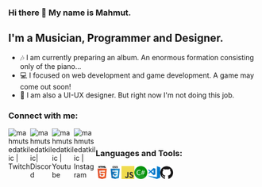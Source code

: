 ### Hi there 👋 My name is Mahmut.

## I'm a Musician, Programmer and Designer.

- 🎶 I am currently preparing an album. An enormous formation consisting only of the piano...
- 💻 I focused on web development and game development. A game may come out soon!
- 👾 I am also a UI-UX designer. But right now I'm not doing this job.

### Connect with me:

[<img align="left" alt="mahmutsedatkilic | Twitch" width="44px" src="https://img.icons8.com/fluent/2x/twitch.png" />][twitch]
[<img align="left" alt="mahmutsedatkilic| Discord" width="44px" src="https://i.ibb.co/YtNhB1V/icons8-discord-new-logo-48.png" />][discord]
[<img align="left" alt="mahmutsedatkilic | Youtube" width="44px" src="https://img.icons8.com/color/2x/youtube-play.png" />][youtube]
[<img align="left" alt="mahmutsedatkilic | Instagram" width="44px" src="https://i.ibb.co/tz8skHM/icons8-instagram-48.png" />][instagram]

<br />

### Languages and Tools:

<img align="left" alt="HTML5" width="26px" src="https://raw.githubusercontent.com/github/explore/80688e429a7d4ef2fca1e82350fe8e3517d3494d/topics/html/html.png" />
<img align="left" alt="CSS3" width="26px" src="https://raw.githubusercontent.com/github/explore/80688e429a7d4ef2fca1e82350fe8e3517d3494d/topics/css/css.png" />
<img align="left" alt="JavaScript" width="26px" src="https://raw.githubusercontent.com/github/explore/80688e429a7d4ef2fca1e82350fe8e3517d3494d/topics/javascript/javascript.png" />
<img align="left" alt="C#" width="26px" src="https://raw.githubusercontent.com/github/explore/80688e429a7d4ef2fca1e82350fe8e3517d3494d/topics/csharp/csharp.png" />
<img align="left" alt="Visual Studio Code" width="26px" src="https://raw.githubusercontent.com/github/explore/80688e429a7d4ef2fca1e82350fe8e3517d3494d/topics/visual-studio-code/visual-studio-code.png" />
<img align="left" alt="GitHub" width="26px" src="https://raw.githubusercontent.com/github/explore/78df643247d429f6cc873026c0622819ad797942/topics/github/github.png" />

<br />
<br />

[discord]: https://discord.gg/CwBrNb5W6P
[instagram]: https://www.instagram.com/mahmutsedatkilic/
[twitch]: https://www.twitch.tv/mahmutsedatkilic
[youtube]: https://www.youtube.com/channel/https://www.youtube.com/channel/UC2Kk3W4KIJr6FbovrnIkqOQ
